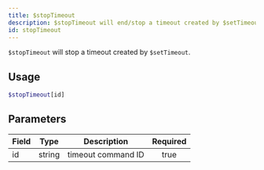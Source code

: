 ```yaml
---
title: $stopTimeout
description: $stopTimeout will end/stop a timeout created by $setTimeout.
id: stopTimeout
---
```


`$stopTimeout` will stop a timeout created by `$setTimeout`.

## Usage

```php
$stopTimeout[id]
```

## Parameters

| Field     | Type     | Description                                                        | Required |
|-----------|----------|--------------------------------------------------------------------|:--------:|
| id    | string   | timeout command ID                                                         |   true   |